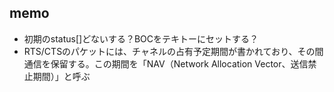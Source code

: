 ## memo
- 初期のstatus[]どないする？BOCをテキトーにセットする？
- RTS/CTSのパケットには、チャネルの占有予定期間が書かれており、その間通信を保留する。この期間を「NAV（Network Allocation Vector、送信禁止期間）」と呼ぶ
